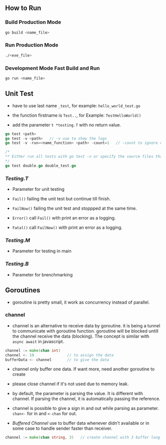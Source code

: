 ## How to Run

### Build Production Mode

```sh
go build <name_file>
```

### Run Production Mode

```sh
./<exe_file>
```

### Development Mode Fast Build and Run

```sh
go run <name_file>
```

## Unit Test

- have to use last name `_test`, for example: `hello_world_test.go`

- the function firstname is `Test..`, for Example: `TestHelloWorld()`

- add the parameter `t *testing.T` with no return value.

```go
go test <path>
go test -v <path>   // -v use to show the logs
go test -v -run=<name_function> <path> -count=1   // -count to ignore caching

/*
** Either run all tests with go test -v or specify the source files that your test depends on, e.g.
*/
go test double.go double_test.go
```

### _Testing.T_

- Parameter for unit testing

- `Fail()` failing the unit test but continue till finish.
- `FailNow()` failing the unit test and stoppped at the same time.
- `Error()` call `Fail()` with print an error as a logging.
- `Fatal()` call `FailNow()` with print an error as a logging.

### _Testing.M_

- Parameter for testing in main

### _Testing.B_

- Parameter for brenchmarking

## Goroutines

- goroutine is pretty small, it work as concurrency instead of parallel.

### channel

- channel is an alternative to receive data by goroutine. it is being a tunnel to communicate with goroutine function. goroutine will be blocked untill the channel receive the data (blocking). The concept is similar with `async await` in javascript.

```go
channel := make(chan int)
channel <- 19               // to assign the data
bufferData <- channel       // to give the data
```

- channel only buffer one data. If want more, need another goroutine to create

- please close channel if it's not used due to memory leak.

- by default, the parameter is parsing the value. It is different with channel. If parsing the channel, it is automatically passing the reference.

- channel is possible to give a sign in and out while parsing as parameter. `chan<-` for in and `<-chan` for out.

- _Buffered Channel_ use to buffer data whenever didn't available or in some case to handle sender faster than receiver.

```go
channel := make(chan string, 3)   // create channel with 3 buffer long.
```
